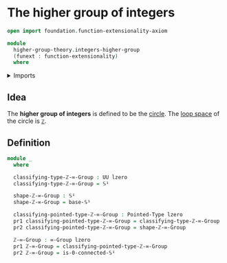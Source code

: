 # The higher group of integers

```agda
open import foundation.function-extensionality-axiom

module
  higher-group-theory.integers-higher-group
  (funext : function-extensionality)
  where
```

<details><summary>Imports</summary>

```agda
open import foundation.dependent-pair-types
open import foundation.universe-levels

open import higher-group-theory.higher-groups funext

open import structured-types.pointed-types

open import synthetic-homotopy-theory.circle funext
```

</details>

## Idea

The **higher group of integers** is defined to be the
[circle](synthetic-homotopy-theory.circle.md). The
[loop space](synthetic-homotopy-theory.loop-spaces.md) of the circle is
[`ℤ`](elementary-number-theory.integers.md).

## Definition

```agda
module _
  where

  classifying-type-ℤ-∞-Group : UU lzero
  classifying-type-ℤ-∞-Group = 𝕊¹

  shape-ℤ-∞-Group : 𝕊¹
  shape-ℤ-∞-Group = base-𝕊¹

  classifying-pointed-type-ℤ-∞-Group : Pointed-Type lzero
  pr1 classifying-pointed-type-ℤ-∞-Group = classifying-type-ℤ-∞-Group
  pr2 classifying-pointed-type-ℤ-∞-Group = shape-ℤ-∞-Group

  ℤ-∞-Group : ∞-Group lzero
  pr1 ℤ-∞-Group = classifying-pointed-type-ℤ-∞-Group
  pr2 ℤ-∞-Group = is-0-connected-𝕊¹
```
